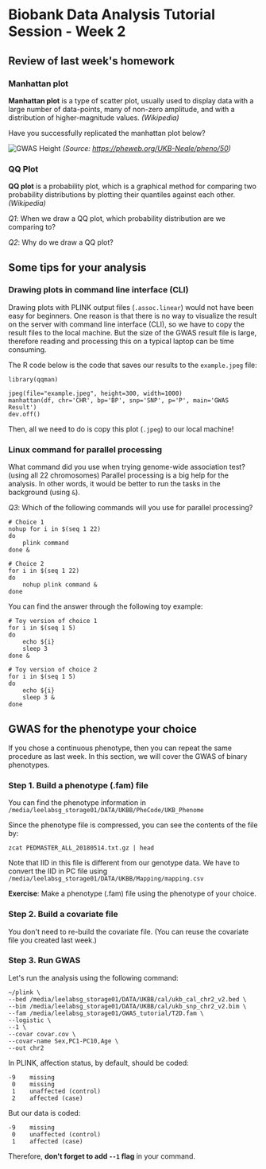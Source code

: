# Biobank Data Analysis Tutorial Session - Week 2

## Review of last week's homework

### Manhattan plot

**Manhattan plot** is a type of scatter plot, usually used to display data with a large number of data-points, many of non-zero amplitude, and with a distribution of higher-magnitude values. *(Wikipedia)*

Have you successfully replicated the manhattan plot below?

![GWAS Height](https://i.imgur.com/BB6rHea.png)
*(Source: https://pheweb.org/UKB-Neale/pheno/50)*


### QQ Plot

**QQ plot** is a probability plot, which is a graphical method for comparing two probability distributions by plotting their quantiles against each other. *(Wikipedia)*

*Q1*: When we draw a QQ plot, which probability distribution are we comparing to?

*Q2*: Why do we draw a QQ plot?

## Some tips for your analysis

### Drawing plots in command line interface (CLI)

Drawing plots with PLINK output files (`.assoc.linear`) would not have been easy for beginners.
One reason is that there is no way to visualize the result on the server with command line interface (CLI), so we have to copy the result files to the local machine. But the size of the GWAS result file is large, therefore reading and processing  this on a typical laptop can be time consuming.

The R code below is the code that saves our results to the `example.jpeg` file:

```
library(qqman)

jpeg(file="example.jpeg", height=300, width=1000)
manhattan(df, chr='CHR', bp='BP', snp='SNP', p='P', main='GWAS Result')
dev.off()
```

Then, all we need to do is copy this plot (`.jpeg`) to our local machine!

### Linux command for parallel processing

What command did you use when trying genome-wide association test? (using all 22 chromosomes)
Parallel processing is a big help for the analysis. In other words, it would be better
to run the tasks in the background (using `&`).

*Q3*: Which of the following commands will you use for parallel processing?

```
# Choice 1
nohup for i in $(seq 1 22)
do
    plink command 
done &
```
```
# Choice 2
for i in $(seq 1 22)
do
    nohup plink command &
done
```

You can find the answer through the following toy example:
```
# Toy version of choice 1
for i in $(seq 1 5)
do        
    echo ${i} 
    sleep 3   
done &    
```
```
# Toy version of choice 2
for i in $(seq 1 5)
do        
    echo ${i} 
    sleep 3 &
done
```



## GWAS for the phenotype your choice

If you chose a continuous phenotype, then you can repeat the same procedure
as last week. In this section, we will cover the GWAS of binary phenotypes.

### Step 1. Build a phenotype (.fam) file

You can find the phenotype information in ```/media/leelabsg_storage01/DATA/UKBB/PheCode/UKB_Phenome```

Since the phenotype file is compressed, you can see the contents of the file by:

```zcat PEDMASTER_ALL_20180514.txt.gz | head```

Note that IID in this file is different from our genotype data. We have to convert the IID in PC file using
```/media/leelabsg_storage01/DATA/UKBB/Mapping/mapping.csv```

**Exercise**: Make a phenotype (.fam) file using the phenotype of your choice.

### Step 2. Build a covariate file

You don't need to re-build the covariate file. (You can reuse the covariate file you created last week.)

### Step 3. Run GWAS

Let's run the analysis using the following command:

```
~/plink \
--bed /media/leelabsg_storage01/DATA/UKBB/cal/ukb_cal_chr2_v2.bed \
--bim /media/leelabsg_storage01/DATA/UKBB/cal/ukb_snp_chr2_v2.bim \
--fam /media/leelabsg_storage01/GWAS_tutorial/T2D.fam \
--logistic \
--1 \
--covar covar.cov \
--covar-name Sex,PC1-PC10,Age \
--out chr2
```

In PLINK, affection status, by default, should be coded:

```
-9    missing
 0    missing
 1    unaffected (control)
 2    affected (case)
```

But our data is coded:
```
-9    missing
 0    unaffected (control)
 1    affected (case)
```

Therefore, **don't forget to add `--1` flag** in your command.

